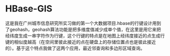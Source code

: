 # HBase-GIS
这是我在广州城市信息研究所实习做的第一个大数据项目.hbase的行键设计用到了geohash，geohash算法功能是把多维度值减少成单个值，在这里是用它来把经纬度生成一串字符作为行键，这个行键的特点是在地图上经纬度接近的点生成行键的相似度越高（在空间里彼此接近的点在硬盘上的存储位置点也是彼此接近的）。基于这个特点我做了这两个应用，最近邻查询和多边形区域查询。
